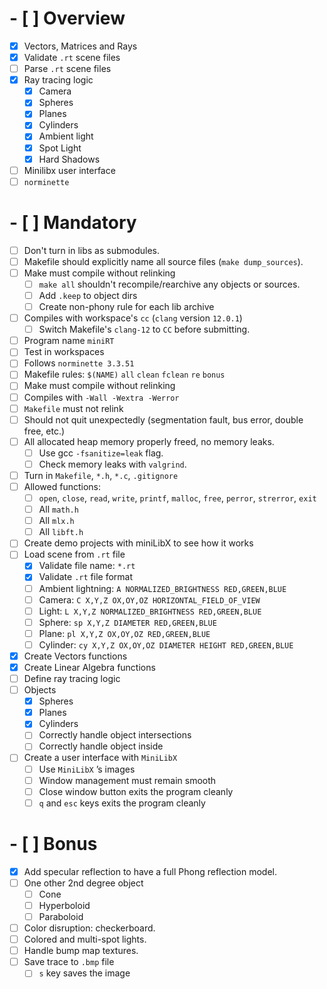 # - [ ] Overview

- [x] Vectors, Matrices and Rays
- [x] Validate `.rt` scene files
- [ ] Parse `.rt` scene files
- [x] Ray tracing logic
  - [x] Camera
  - [x] Spheres
  - [x] Planes
  - [x] Cylinders
  - [x] Ambient light
  - [x] Spot Light
  - [x] Hard Shadows
- [ ] Minilibx user interface
- [ ] `norminette`

# - [ ] Mandatory

- [ ] Don't turn in libs as submodules.
- [ ] Makefile should explicitly name all source files (`make dump_sources`).
- [ ] Make must compile without relinking
  - [ ] `make all` shouldn't recompile/rearchive any objects or sources.
  - [ ] Add `.keep` to object dirs
  - [ ] Create non-phony rule for each lib archive
- [ ] Compiles with workspace's `cc` (`clang` version `12.0.1`)
  - [ ] Switch Makefile's `clang-12` to `CC` before submitting.
- [ ] Program name `miniRT`
- [ ] Test in workspaces
- [ ] Follows `norminette 3.3.51`
- [ ] Makefile rules: `$(NAME)` `all` `clean` `fclean` `re` `bonus`
- [ ] Make must compile without relinking
- [ ] Compiles with `-Wall -Wextra -Werror`
- [ ] `Makefile` must not relink
- [ ] Should not quit unexpectedly (segmentation fault, bus error, double
      free, etc.)
- [ ] All allocated heap memory properly freed, no memory leaks.
  - [ ] Use gcc `-fsanitize=leak` flag.
  - [ ] Check memory leaks with `valgrind`.
- [ ] Turn in `Makefile`, `*.h`, `*.c`, `.gitignore`
- [ ] Allowed functions:
  - [ ] `open`, `close`, `read`, `write`, `printf`, `malloc`, `free`, `perror`, `strerror`, `exit`
  - [ ] All `math.h`
  - [ ] All `mlx.h`
  - [ ] All `libft.h`
- [ ] Create demo projects with miniLibX to see how it works
- [ ] Load scene from `.rt` file
  - [x] Validate file name: `*.rt`
  - [x] Validate `.rt` file format
  - [ ] Ambient lightning: `A NORMALIZED_BRIGHTNESS RED,GREEN,BLUE`
  - [ ] Camera: `C X,Y,Z OX,OY,OZ HORIZONTAL_FIELD_OF_VIEW`
  - [ ] Light: `L X,Y,Z NORMALIZED_BRIGHTNESS RED,GREEN,BLUE`
  - [ ] Sphere: `sp X,Y,Z DIAMETER RED,GREEN,BLUE`
  - [ ] Plane: `pl X,Y,Z OX,OY,OZ RED,GREEN,BLUE`
  - [ ] Cylinder: `cy X,Y,Z OX,OY,OZ DIAMETER HEIGHT RED,GREEN,BLUE`
- [x] Create Vectors functions
- [x] Create Linear Algebra functions
- [ ] Define ray tracing logic
- [ ] Objects
  - [x] Spheres
  - [x] Planes
  - [x] Cylinders
  - [ ] Correctly handle object intersections
  - [ ] Correctly handle object inside
- [ ] Create a user interface with `MiniLibX`
  - [ ] Use `MiniLibX` ’s images
  - [ ] Window management must remain smooth
  - [ ] Close window button exits the program cleanly
  - [ ] `q` and `esc` keys exits the program cleanly

# - [ ] Bonus

- [x] Add specular reflection to have a full Phong reflection model.
- [ ] One other 2nd degree object
  - [ ] Cone
  - [ ] Hyperboloid
  - [ ] Paraboloid
- [ ] Color disruption: checkerboard.
- [ ] Colored and multi-spot lights.
- [ ] Handle bump map textures.
- [ ] Save trace to `.bmp` file
  - [ ] `s` key saves the image
